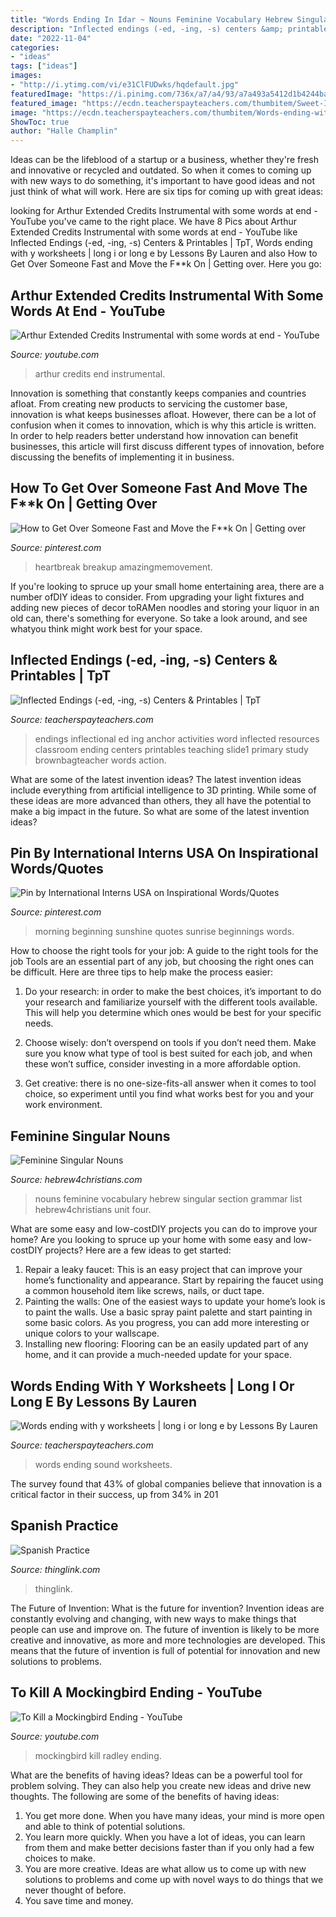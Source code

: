 ```yaml
---
title: "Words Ending In Idar ~ Nouns Feminine Vocabulary Hebrew Singular Section Grammar List Hebrew4christians Unit Four"
description: "Inflected endings (-ed, -ing, -s) centers &amp; printables"
date: "2022-11-04"
categories:
- "ideas"
tags: ["ideas"]
images:
- "http://i.ytimg.com/vi/e31ClFUDwks/hqdefault.jpg"
featuredImage: "https://i.pinimg.com/736x/a7/a4/93/a7a493a5412d1b4244ba3498f77e8ecc.jpg"
featured_image: "https://ecdn.teacherspayteachers.com/thumbitem/Sweet-Inflectional-Endings-ed-ing-s-Word-Endings-for-Primary-Students-1462956833/original-624178-1.jpg"
image: "https://ecdn.teacherspayteachers.com/thumbitem/Words-ending-with-y-Do-they-make-the-e-or-i-sound-1819538-1609688429/original-1819538-4.jpg"
ShowToc: true
author: "Halle Champlin"
---
```



Ideas can be the lifeblood of a startup or a business, whether they're fresh and innovative or recycled and outdated. So when it comes to coming up with new ways to do something, it's important to have good ideas and not just think of what will work. Here are six tips for coming up with great ideas:

	

		
looking for Arthur Extended Credits Instrumental with some words at end - YouTube you've came to the right place. We have 8 Pics about Arthur Extended Credits Instrumental with some words at end - YouTube like Inflected Endings (-ed, -ing, -s) Centers &amp; Printables | TpT, Words ending with y worksheets | long i or long e by Lessons By Lauren and also How to Get Over Someone Fast and Move the F**k On | Getting over. Here you go:
		
    
## Arthur Extended Credits Instrumental With Some Words At End - YouTube

<img loading=lazy src="https://i.ytimg.com/vi/x6NI36nuBUs/hqdefault.jpg" onerror="this.onerror=null;this.src='https://tse3.mm.bing.net/th?id=OIP.CPc3qFkXPAyfpLLTYnngkAHaFj&amp;pid=15.1';" alt="Arthur Extended Credits Instrumental with some words at end - YouTube">

_Source: youtube.com_

>arthur credits end instrumental. 

	

Innovation is something that constantly keeps companies and countries afloat. From creating new products to servicing the customer base, innovation is what keeps businesses afloat. However, there can be a lot of confusion when it comes to innovation, which is why this article is written. In order to help readers better understand how innovation can benefit businesses, this article will first discuss different types of innovation, before discussing the benefits of implementing it in business.

    
## How To Get Over Someone Fast And Move The F**k On | Getting Over

<img loading=lazy src="https://i.pinimg.com/736x/a7/a4/93/a7a493a5412d1b4244ba3498f77e8ecc.jpg" onerror="this.onerror=null;this.src='https://tse3.mm.bing.net/th?id=OIP.joloxaIGl3Q06TxZBKeogQHaLp&amp;pid=15.1';" alt="How to Get Over Someone Fast and Move the F**k On | Getting over">

_Source: pinterest.com_

>heartbreak breakup amazingmemovement. 

	

If you're looking to spruce up your small home entertaining area, there are a number ofDIY ideas to consider. From upgrading your light fixtures and adding new pieces of decor toRAMen noodles and storing your liquor in an old can, there's something for everyone. So take a look around, and see whatyou think might work best for your space.

    
## Inflected Endings (-ed, -ing, -s) Centers &amp; Printables | TpT

<img loading=lazy src="https://ecdn.teacherspayteachers.com/thumbitem/Sweet-Inflectional-Endings-ed-ing-s-Word-Endings-for-Primary-Students-1462956833/original-624178-1.jpg" onerror="this.onerror=null;this.src='https://tse4.mm.bing.net/th?id=OIP.lgoAUKDljRssXsgBnSK3rwAAAA&amp;pid=15.1';" alt="Inflected Endings (-ed, -ing, -s) Centers &amp; Printables | TpT">

_Source: teacherspayteachers.com_

>endings inflectional ed ing anchor activities word inflected resources classroom ending centers printables teaching slide1 primary study brownbagteacher words action. 

	

What are some of the latest invention ideas?
The latest invention ideas include everything from artificial intelligence to 3D printing. While some of these ideas are more advanced than others, they all have the potential to make a big impact in the future. So what are some of the latest invention ideas?

    
## Pin By International Interns USA On Inspirational Words/Quotes

<img loading=lazy src="https://i.pinimg.com/736x/c4/29/3e/c4293e9f53f0f9de5f4d26ce25816ce5--morning-girl-good-morning.jpg" onerror="this.onerror=null;this.src='https://tse3.mm.bing.net/th?id=OIP.frNMbPfxgo2Ouzw81TD5_gHaLH&amp;pid=15.1';" alt="Pin by International Interns USA on Inspirational Words/Quotes">

_Source: pinterest.com_

>morning beginning sunshine quotes sunrise beginnings words. 

	

How to choose the right tools for your job: A guide to the right tools for the job
Tools are an essential part of any job, but choosing the right ones can be difficult. Here are three tips to help make the process easier:
1. Do your research: in order to make the best choices, it’s important to do your research and familiarize yourself with the different tools available. This will help you determine which ones would be best for your specific needs.

2. Choose wisely: don’t overspend on tools if you don’t need them. Make sure you know what type of tool is best suited for each job, and when these won’t suffice, consider investing in a more affordable option.

3. Get creative: there is no one-size-fits-all answer when it comes to tool choice, so experiment until you find what works best for you and your work environment.

    
## Feminine Singular Nouns

<img loading=lazy src="https://hebrew4christians.com/Grammar/Unit_Four/Feminine_Nouns/section4-2Voc.gif" onerror="this.onerror=null;this.src='https://tse1.mm.bing.net/th?id=OIP.AZIR_uTZeDYh-7PUowQ9lAHaDt&amp;pid=15.1';" alt="Feminine Singular Nouns">

_Source: hebrew4christians.com_

>nouns feminine vocabulary hebrew singular section grammar list hebrew4christians unit four. 

	

What are some easy and low-costDIY projects you can do to improve your home?
Are you looking to spruce up your home with some easy and low-costDIY projects? Here are a few ideas to get started: 
1. Repair a leaky faucet: This is an easy project that can improve your home’s functionality and appearance. Start by repairing the faucet using a common household item like screws, nails, or duct tape. 
2. Painting the walls: One of the easiest ways to update your home’s look is to paint the walls. Use a basic spray paint palette and start painting in some basic colors. As you progress, you can add more interesting or unique colors to your wallscape. 
3. Installing new flooring: Flooring can be an easily updated part of any home, and it can provide a much-needed update for your space.

    
## Words Ending With Y Worksheets | Long I Or Long E By Lessons By Lauren

<img loading=lazy src="https://ecdn.teacherspayteachers.com/thumbitem/Words-ending-with-y-Do-they-make-the-e-or-i-sound-1819538-1609688429/original-1819538-4.jpg" onerror="this.onerror=null;this.src='https://tse4.mm.bing.net/th?id=OIP.a8q-CyD9f13fQi2fZAq4OAAAAA&amp;pid=15.1';" alt="Words ending with y worksheets | long i or long e by Lessons By Lauren">

_Source: teacherspayteachers.com_

>words ending sound worksheets. 

	

The survey found that 43% of global companies believe that innovation is a critical factor in their success, up from 34% in 201
    
## Spanish Practice

<img loading=lazy src="https://cdn.thinglink.me/api/image/586285991405289475/1024/10/scaletowidth/0/0/1/1/false/true?wait=true" onerror="this.onerror=null;this.src='https://tse1.mm.bing.net/th?id=OIP.KAC2T3XX90Rx3EE-wQh4egHaE_&amp;pid=15.1';" alt="Spanish Practice">

_Source: thinglink.com_

>thinglink. 

	

The Future of Invention: What is the future for invention?
Invention ideas are constantly evolving and changing, with new ways to make things that people can use and improve on. The future of invention is likely to be more creative and innovative, as more and more technologies are developed. This means that the future of invention is full of potential for innovation and new solutions to problems.

    
## To Kill A Mockingbird Ending - YouTube

<img loading=lazy src="http://i.ytimg.com/vi/e31ClFUDwks/hqdefault.jpg" onerror="this.onerror=null;this.src='https://tse2.mm.bing.net/th?id=OIP.3VPRyojX3K-mi7uvYCW_iQHaFj&amp;pid=15.1';" alt="To Kill a Mockingbird Ending - YouTube">

_Source: youtube.com_

>mockingbird kill radley ending. 

	

What are the benefits of having ideas?
Ideas can be a powerful tool for problem solving. They can also help you create new ideas and drive new thoughts. The following are some of the benefits of having ideas: 
1. You get more done. When you have many ideas, your mind is more open and able to think of potential solutions. 
2. You learn more quickly. When you have a lot of ideas, you can learn from them and make better decisions faster than if you only had a few choices to make. 
3. You are more creative. Ideas are what allow us to come up with new solutions to problems and come up with novel ways to do things that we never thought of before. 
4. You save time and money.

